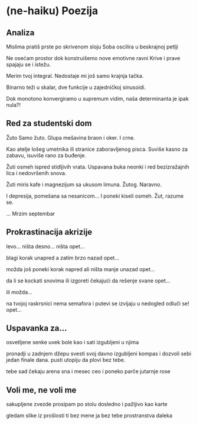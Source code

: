 # (ne-haiku) Poezija

## Analiza

Mislima pratiš prste po skrivenom sloju
Soba oscilira u beskrajnoj petlji

Ne osećam prostor
dok konstruišemo nove emotivne ravni
Krive i prave spajaju se i istežu.

Merim tvoj integral.
Nedostaje mi još samo krajnja tačka.

Binarno teži u skalar,
dve funkcije u zajedničkoj sinusoidi.

Dok monotono konvergiramo u supremum
vidim,
naša determinanta je ipak nula?!

## Red za studentski dom

Žuto
Samo žuto.
Glupa mešavina braon i oker. I crne.

Kao atelje lošeg umetnika
ili stranice zaboravljenog pisca.
Suviše kasno za zabavu, isuviše rano za buđenje.

Žuti osmeh ispred stidljivih vrata.
Uspavana buka neonki i red bezizražajnih lica i nedovršenih snova.

Žuti miris kafe i magnezijum sa ukusom limuna.
Žutog. Naravno.

I depresija, pomešana sa nesanicom...
I poneki kiseli osmeh.
Žut, razume se.

…
Mrzim septembar

## Prokrastinacija akrizije

levo... ništa
desno... ništa
opet...

blagi korak unapred
a zatim
brzo nazad
opet…

možda još poneki korak napred
ali ništa manje unazad
opet...

da li se kockati snovima
ili izgoreti čekajući
da rešenje svane
opet...

ili možda...

na tvojoj raskrsnici nema semafora
i putevi se izvijaju u nedogled
odluči se!
opet…

## Uspavanka za...

osvetljene senke uvek bole 
kao i sati izgubljeni u njima

pronadji u zadnjem džepu svesti
svoj davno izgubljeni kompas
i dozvoli sebi jedan finale dana.
pusti utopiju da plovi bez tebe.

tebe sad čekaju arena sna i mesec ceo
i poneko parče jutarnje rose

## Voli me, ne voli me

sakupljene zvezde
prosipam po stolu
dosledno i pažljivo
kao karte

gledam slike iz prošlosti
ti bez mene
ja bez tebe
prostranstva daleka


